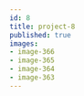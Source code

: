 ```yaml
---
id: 8
title: project-8
published: true
images:
- image-366
- image-365
- image-364
- image-363
---
```

